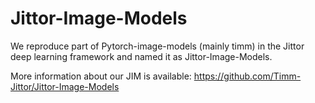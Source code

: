 # Jittor-Image-Models
We reproduce part of Pytorch-image-models (mainly timm) in the Jittor deep learning framework and named it as Jittor-Image-Models.

More information about our JIM is available: https://github.com/Timm-Jittor/Jittor-Image-Models
